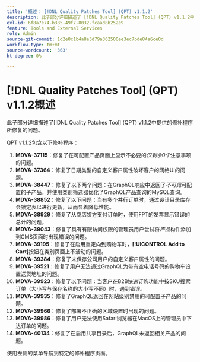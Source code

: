 ```yaml
---
title: '概述： [!DNL Quality Patches Tool] (QPT) v1.1.2'
description: 此子部分详细描述了 [!DNL Quality Patches Tool] (QPT) v1.1.2中提供的修补程序所修复的问题。
exl-id: 6f8a7e74-b385-49f7-8032-fcaad8b252e9
feature: Tools and External Services
role: Admin
source-git-commit: 1d2e0c1b4a8e3d79a362500ee3ec7bde84a6ce0d
workflow-type: tm+mt
source-wordcount: '363'
ht-degree: 0%

---
```


# [!DNL Quality Patches Tool] (QPT) v1.1.2概述

此子部分详细描述了[!DNL Quality Patches Tool] (QPT) v1.1.2中提供的修补程序所修复的问题。

QPT v1.1.2包含以下修补程序：

1. **MDVA-37115**：修复了在可配置产品页面上显示不必要的&#x200B;*仅剩余0个*&#x200B;注意事项的问题。
1. **MDVA-37364**：修复了日期类型的自定义客户属性破坏客户的网格UI的问题。
1. **MDVA-38447**：修复了以下两个问题：在GraphQL响应中返回了&#x200B;*不可见*&#x200B;可配置的子产品，并使用类别筛选器优化了GraphQL产品查询的MySQL查询。
1. **MDVA-38852**：修复了以下问题：当有多个并行订单时，通过设计目录库存会锁定表以进行更新，从而显着降低性能。
1. **MDVA-38929**：修复了从商店贷方支付订单时，使用FPT的发票显示错误的总计的问题。
1. **MDVA-39043**：修复了具有有限访问权限的管理员用户尝试将&#x200B;*产品*&#x200B;构件添加到CMS页面时出现错误的问题。
1. **MDVA-39195**：修复了在启用重定向到购物车时，**[!UICONTROL Add to Cart]**&#x200B;按钮在类别页面上不活动的问题。
1. **MDVA-39384**：修复了未保存公司用户的自定义客户属性的问题。
1. **MDVA-39521**：修复了用户无法通过GraphQL为带有空电话号码的购物车设置送货地址的问题。
1. **MDVA-39923**：修复了以下问题：当客户在B2B快速订购功能中按SKU搜索订单（大小写与保存名称的大小写不同）时，遇到错误。
1. **MDVA-39935**：修复了GraphQL返回在网站级别禁用的可配置子产品的问题。
1. **MDVA-39966**：修复了部署不正确的区域设置时出现的问题。
1. **MDVA-39986**：修复了用户无法使用Safari浏览器在MacOS上的管理员中下达订单的问题。
1. **MDVA-40134**：修复了在启用共享目录后，GraphQL未返回相关产品的问题。

使用左侧的菜单导航到特定的修补程序页面。
